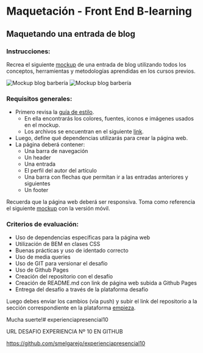 # Maquetación - Front End B-learning

## Maquetando una entrada de blog

### Instrucciones: 

Recrea el siguiente [mockup](img/barbershop-desktop.png) de una entrada de blog utilizando todos los conceptos, herramientas y metodologías aprendidas en los cursos previos.

![Mockup blog barbería](img/barbershop-mobile.png)
![Mockup blog barbería](img/barbershop-desktop.png)

### Requisitos generales:

- Primero revisa la [guía de estilo](img/guia-de-estilos-barbershop.png).
	-	En ella encontrarás los colores, fuentes, iconos e imágenes usados en el mockup.
	-	Los archivos se encuentran en el siguiente [link](assets).
-  Luego, define qué dependencias utilizarás para crear la página web.
-	La página deberá contener:
	- Una barra de navegación
	- Un header
	- Una entrada
	- El perfil del autor del artículo
	- Una barra con flechas que permitan ir a las entradas anteriores y siguientes
	- Un footer

Recuerda que la página web deberá ser responsiva. Toma como referencia el siguiente [mockup](img/barbershop-mobile.png) con la versión móvil.

### Criterios de evaluación:

- Uso de dependencias específicas para la página web
- Utilización de BEM en clases CSS
- Buenas prácticas y uso de identado correcto
- Uso de media queries
- Uso de GIT para versionar el desafío
- Uso de Github Pages
- Creación del repositorio con el desafío
- Creación de README.md con link de página web subida a Github Pages
- Entrega del desafío a través de la plataforma desafío

Luego debes enviar los cambios (vía push) y subir el link del repositorio a la sección correspondiente en la plataforma [empieza](https://empieza.desafiolatam.com "Desafío Latam").

Mucha suerte!# experienciapresencial10

URL DESAFIO EXPERIENCIA Nº 10 EN GITHUB

https://github.com/smelgarejo/experienciapresencial10
